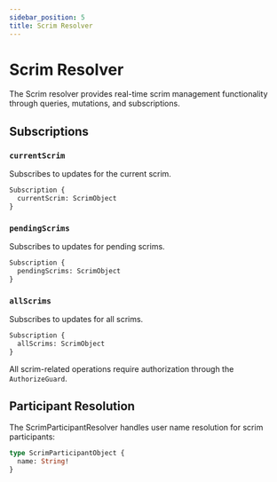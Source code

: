 ```yaml
---
sidebar_position: 5
title: Scrim Resolver
---
```


# Scrim Resolver

The Scrim resolver provides real-time scrim management functionality through queries, mutations, and subscriptions.

## Subscriptions

### `currentScrim`

Subscribes to updates for the current scrim.

```graphql
Subscription {
  currentScrim: ScrimObject
}
```

### `pendingScrims`

Subscribes to updates for pending scrims.

```graphql
Subscription {
  pendingScrims: ScrimObject
}
```

### `allScrims`

Subscribes to updates for all scrims.

```graphql
Subscription {
  allScrims: ScrimObject
}
```

All scrim-related operations require authorization through the `AuthorizeGuard`.

## Participant Resolution

The ScrimParticipantResolver handles user name resolution for scrim participants:

```graphql
type ScrimParticipantObject {
  name: String!
}
```
